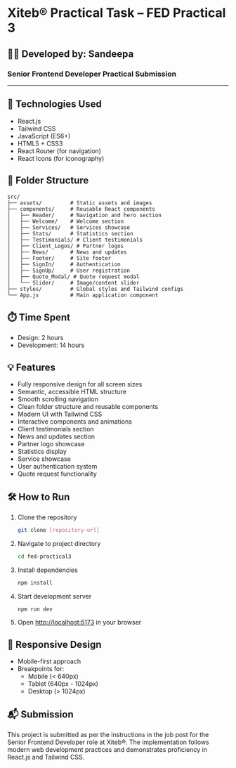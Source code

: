 # Xiteb®️ Practical Task – FED Practical 3

## 👨‍💻 Developed by: Sandeepa
### Senior Frontend Developer Practical Submission

---

## 🔧 Technologies Used
- React.js
- Tailwind CSS
- JavaScript (ES6+)
- HTML5 + CSS3
- React Router (for navigation)
- React Icons (for iconography)

## 📁 Folder Structure
```
src/
├── assets/         # Static assets and images
├── components/     # Reusable React components
│   ├── Header/     # Navigation and hero section
│   ├── Welcome/    # Welcome section
│   ├── Services/   # Services showcase
│   ├── Stats/      # Statistics section
│   ├── Testimonials/ # Client testimonials
│   ├── Client_Logos/ # Partner logos
│   ├── News/       # News and updates
│   ├── Footer/     # Site footer
│   ├── SignIn/     # Authentication
│   ├── SignUp/     # User registration
│   ├── Quote_Modal/ # Quote request modal
│   └── Slider/     # Image/content slider
├── styles/         # Global styles and Tailwind configs
└── App.js          # Main application component
```

## ⏱️ Time Spent
- Design: 2 hours
- Development: 14 hours

## 💡 Features
- Fully responsive design for all screen sizes
- Semantic, accessible HTML structure
- Smooth scrolling navigation
- Clean folder structure and reusable components
- Modern UI with Tailwind CSS
- Interactive components and animations
- Client testimonials section
- News and updates section
- Partner logo showcase
- Statistics display
- Service showcase
- User authentication system
- Quote request functionality

## 🛠️ How to Run
1. Clone the repository
   ```bash
   git clone [repository-url]
   ```
2. Navigate to project directory
   ```bash
   cd fed-practical3
   ```
3. Install dependencies
   ```bash
   npm install
   ```
4. Start development server
   ```bash
   npm run dev
   ```
5. Open [http://localhost:5173](http://localhost:5173) in your browser

## 📱 Responsive Design
- Mobile-first approach
- Breakpoints for:
  - Mobile (< 640px)
  - Tablet (640px - 1024px)
  - Desktop (> 1024px)

## 📬 Submission
This project is submitted as per the instructions in the job post for the Senior Frontend Developer role at Xiteb®️. The implementation follows modern web development practices and demonstrates proficiency in React.js and Tailwind CSS.
